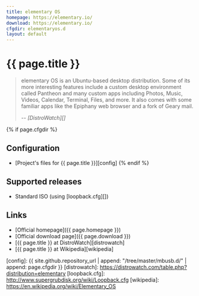 ```yaml
---
title: elementary OS
homepage: https://elementary.io/
download: https://elementary.io/
cfgdir: elementaryos.d
layout: default
---
```


# {{ page.title }}

> elementary OS is an Ubuntu-based desktop distribution. Some of its more
> interesting features include a custom desktop environment called Pantheon and
> many custom apps including Photos, Music, Videos, Calendar, Terminal, Files,
> and more. It also comes with some familiar apps like the Epiphany web browser
> and a fork of Geary mail.
>
> -- <cite markdown="1">[DistroWatch][]</cite>


{% if page.cfgdir %}
## Configuration

- [Project's files for {{ page.title }}][config]
{% endif %}


## Supported releases

- Standard ISO (using [loopback.cfg][])


## Links

- [Official homepage]({{ page.homepage }})
- [Official download page]({{ page.download }})
- [{{ page.title }} at DistroWatch][distrowatch]
- [{{ page.title }} at Wikipedia][wikipedia]


[config]: {{ site.github.repository_url | append: "/tree/master/mbusb.d/" | append: page.cfgdir }}
[distrowatch]: https://distrowatch.com/table.php?distribution=elementary
[loopback.cfg]: http://www.supergrubdisk.org/wiki/Loopback.cfg
[wikipedia]: https://en.wikipedia.org/wiki/Elementary_OS
